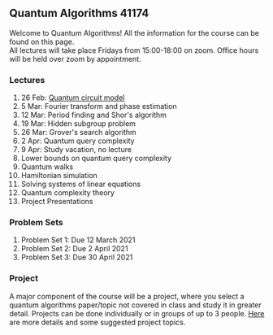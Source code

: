 ## Quantum Algorithms 41174

Welcome to Quantum Algorithms!  All the information for the course can be found on this page.  
All lectures will take place Fridays from 15:00-18:00 on zoom.  Office hours will be held 
over zoom by appointment.


### Lectures

1. 26 Feb: [Quantum circuit model](https://github.com/troyjlee/qalgo/tree/main/LECTURES/lec1.pdf)
2. 5 Mar: Fourier transform and phase estimation
3. 12 Mar: Period finding and Shor's algorithm
4. 19 Mar: Hidden subgroup problem
5. 26 Mar: Grover's search algorithm
6. 2 Apr: Quantum query complexity
7. 9 Apr: Study vacation, no lecture
8. Lower bounds on quantum query complexity
9. Quantum walks
10. Hamiltonian simulation
11. Solving systems of linear equations
12. Quantum complexity theory
13. Project Presentations

### Problem Sets
1. Problem Set 1: Due 12 March 2021
2. Problem Set 2: Due 2 April 2021
3. Problem Set 3: Due 30 April 2021


### Project
A major component of the course will be a project, where you select a quantum algorithms paper/topic not covered in class 
and study it in greater detail.  Projects can be done individually or in groups of up to 3 people.  [Here](https://github.com/troyjlee/qalgo/tree/main/PROJECT/project.pdf) are more details and some suggested 
project topics.

